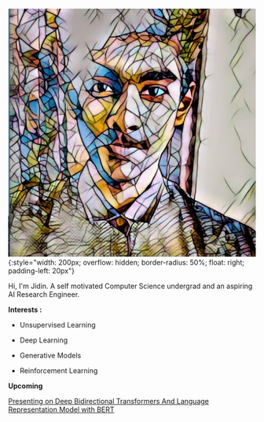 

![Jidin Dinesh](/img/dp.jpeg){:style="width: 200px; overflow: hidden; border-radius: 50%; float: right; padding-left: 20px"}

Hi, I'm Jidin.
A self motivated Computer Science undergrad and an aspiring AI Research Engineer. 

**Interests :**

* Unsupervised Learning
                
* Deep Learning 

* Generative Models

* Reinforcement Learning

**Upcoming**

[Presenting on Deep Bidirectional Transformers And Language Representation Model with BERT](https://twimlai.com/meetups/bert-pre-training-of-deep-bidirectional-transformers-for-language-understanding/)

<div style="margin: 150px;"></div>
